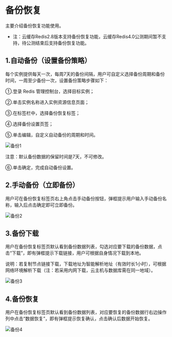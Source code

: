 # 备份恢复

  主要介绍备份恢复功能使用。
 
- 注：云缓存Redis2.8版本支持备份恢复功能，云缓存Redis4.0公测期间暂不支持，待公测结束后支持备份恢复功能。
  
## 1.自动备份（设置备份策略）

每个实例提供每天一次，每周7天的备份间隔，用户可自定义选择备份周期和备份时间，一周至少备份一次，设置备份策略步骤如下：

①.登录 Redis 管理控制台，选择目标实例；

②.单击实例名称进入实例资源信息页面；

③.在标签栏中，选择备份恢复标签；

④.选择备份设置页签；

⑤.单击编辑，自定义自动备份的周期和时间。

 ![备份1](https://github.com/jdcloudcom/cn/blob/redis-1/image/Redis/backup.PNG)

注意：默认备份数据的保留时间是7天，不可修改。

⑥.单击确定，完成自动备份设置。

## 2.手动备份（立即备份）

用户可在备份恢复标签页右上角点击手动备份按钮，弹框提示用户输入手动备份名称，输入后点击确定即可立即备份。

![备份2](https://github.com/jdcloudcom/cn/blob/edit/image/Redis/backup2.png)
 
## 3.备份下载

用户在备份恢复标签页默认看到备份数据列表，勾选对应要下载的备份数据，点击“下载”，即有弹框提示下载链接，用户可根据自身情况下载到本地。

说明：若复制节点链接下载，下载地址为智能解析地址（有效时长1小时），可根据网络环境解析下载（注：若采用内网下载，云主机与数据库需在同一地域）。

![备份3](https://github.com/jdcloudcom/cn/blob/redis-1/image/Redis/backupdownload.PNG)

## 4.备份恢复

用户在备份恢复标签页默认看到备份数据列表，对应要恢复的备份数据行右边操作列中点击“数据恢复”，即有弹框提示恢复确认，点击确认后数据开始恢复。

 ![备份4](https://github.com/jdcloudcom/cn/blob/edit/image/Redis/backup4.png)
